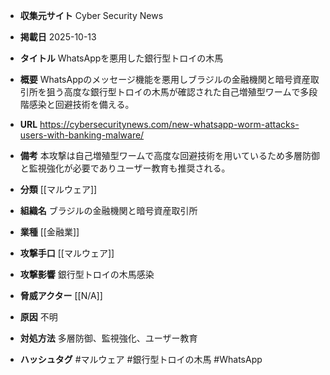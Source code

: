 - **収集元サイト**
Cyber Security News

- **掲載日**
2025-10-13

- **タイトル**
WhatsAppを悪用した銀行型トロイの木馬

- **概要**
WhatsAppのメッセージ機能を悪用しブラジルの金融機関と暗号資産取引所を狙う高度な銀行型トロイの木馬が確認された自己増殖型ワームで多段階感染と回避技術を備える。

- **URL**
https://cybersecuritynews.com/new-whatsapp-worm-attacks-users-with-banking-malware/

- **備考**
本攻撃は自己増殖型ワームで高度な回避技術を用いているため多層防御と監視強化が必要でありユーザー教育も推奨される。

- **分類**
[[マルウェア]]

- **組織名**
ブラジルの金融機関と暗号資産取引所

- **業種**
[[金融業]]

- **攻撃手口**
[[マルウェア]]

- **攻撃影響**
銀行型トロイの木馬感染

- **脅威アクター**
[[N/A]]

- **原因**
不明

- **対処方法**
多層防御、監視強化、ユーザー教育

- **ハッシュタグ**
#マルウェア #銀行型トロイの木馬 #WhatsApp

